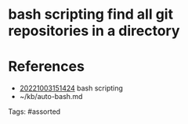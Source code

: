 # bash scripting find all git repositories in a directory

# References
- [20221003151424](/zet/20221003151424/) bash scripting
- ~/kb/auto-bash.md

Tags:
    #assorted

